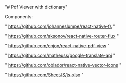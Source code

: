 "# Pdf Viewer with dictionary"

Components:

" https://github.com/johanneslumpe/react-native-fs "

" https://github.com/aksonov/react-native-router-flux "

" https://github.com/cnjon/react-native-pdf-view "

" https://github.com/matheuss/google-translate-api "

" https://github.com/oblador/react-native-vector-icons "

" https://github.com/SheetJS/js-xlsx "

